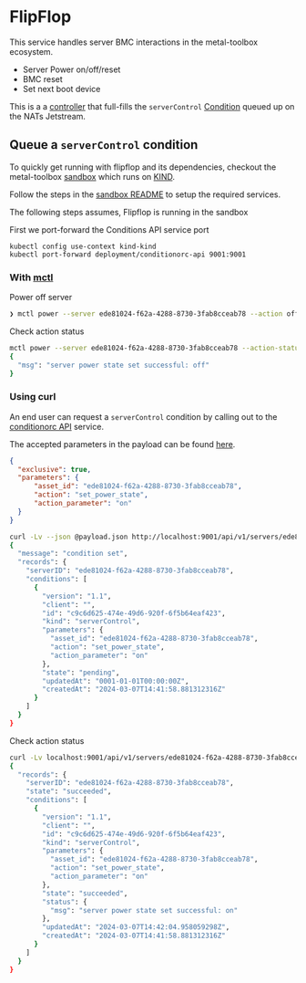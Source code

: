 # FlipFlop

This service handles server BMC interactions in the metal-toolbox ecosystem.

- Server Power on/off/reset
- BMC reset
- Set next boot device

This is a a [controller](https://github.com/metal-toolbox/architecture/blob/main/firmware-install-service.md#controllers) that full-fills the `serverControl` [Condition](https://github.com/metal-toolbox/architecture/blob/main/firmware-install-service.md#conditions) queued up on the NATs Jetstream.

## Queue a `serverControl` condition

To quickly get running with flipflop and its dependencies, checkout the metal-toolbox [sandbox](https://github.com/metal-toolbox/sandbox) which runs on [KIND](https://kind.sigs.k8s.io/).

Follow the steps in the [sandbox README](https://github.com/metal-toolbox/sandbox/blob/main/README.md#prerequisites) to setup the required services.

The following steps assumes, Flipflop is running in the sandbox

First we port-forward the Conditions API service port
```
kubectl config use-context kind-kind
kubectl port-forward deployment/conditionorc-api 9001:9001
```

### With [mctl](https://github.com/metal-toolbox/mctl)

Power off server
```sh
❯ mctl power --server ede81024-f62a-4288-8730-3fab8cceab78 --action off
```

Check action status
```sh
mctl power --server ede81024-f62a-4288-8730-3fab8cceab78 --action-status | jq .status
{
  "msg": "server power state set successful: off"
}
```

### Using curl

An end user can request a `serverControl` condition by calling out to the [conditionorc API]() service.

The accepted parameters in the payload can be found [here](https://github.com/metal-toolbox/rivets/blob/998585ed03cb1898a531c4cccaea366a7db2db77/condition/server_control.go#L50).

```payload.json
{
  "exclusive": true,
  "parameters": {
      "asset_id": "ede81024-f62a-4288-8730-3fab8cceab78",
      "action": "set_power_state",
      "action_parameter": "on"
  }
}
```

```sh
curl -Lv --json @payload.json http://localhost:9001/api/v1/servers/ede81024-f62a-4288-8730-3fab8cceab78/condition/serverControl
{
  "message": "condition set",
  "records": {
    "serverID": "ede81024-f62a-4288-8730-3fab8cceab78",
    "conditions": [
      {
        "version": "1.1",
        "client": "",
        "id": "c9c6d625-474e-49d6-920f-6f5b64eaf423",
        "kind": "serverControl",
        "parameters": {
          "asset_id": "ede81024-f62a-4288-8730-3fab8cceab78",
          "action": "set_power_state",
          "action_parameter": "on"
        },
        "state": "pending",
        "updatedAt": "0001-01-01T00:00:00Z",
        "createdAt": "2024-03-07T14:41:58.881312316Z"
      }
    ]
  }
}
```

Check action status
```sh
curl -Lv localhost:9001/api/v1/servers/ede81024-f62a-4288-8730-3fab8cceab78/status | jq .status
{
  "records": {
    "serverID": "ede81024-f62a-4288-8730-3fab8cceab78",
    "state": "succeeded",
    "conditions": [
      {
        "version": "1.1",
        "client": "",
        "id": "c9c6d625-474e-49d6-920f-6f5b64eaf423",
        "kind": "serverControl",
        "parameters": {
          "asset_id": "ede81024-f62a-4288-8730-3fab8cceab78",
          "action": "set_power_state",
          "action_parameter": "on"
        },
        "state": "succeeded",
        "status": {
          "msg": "server power state set successful: on"
        },
        "updatedAt": "2024-03-07T14:42:04.958059298Z",
        "createdAt": "2024-03-07T14:41:58.881312316Z"
      }
    ]
  }
}
```
